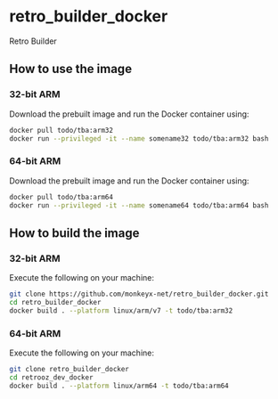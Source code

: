 # retro_builder_docker
Retro Builder

## How to use the image

### 32-bit ARM

Download the prebuilt image and run the Docker container using:

```bash
docker pull todo/tba:arm32
docker run --privileged -it --name somename32 todo/tba:arm32 bash
```

### 64-bit ARM

Download the prebuilt image and run the Docker container using:

```bash
docker pull todo/tba:arm64
docker run --privileged -it --name somename64 todo/tba:arm64 bash
```


## How to build the image

### 32-bit ARM

Execute the following on your machine:

```bash
git clone https://github.com/monkeyx-net/retro_builder_docker.git
cd retro_builder_docker
docker build . --platform linux/arm/v7 -t todo/tba:arm32
```

### 64-bit ARM

Execute the following on your machine:

```bash
git clone retro_builder_docker
cd retrooz_dev_docker
docker build . --platform linux/arm64 -t todo/tba:arm64
```
